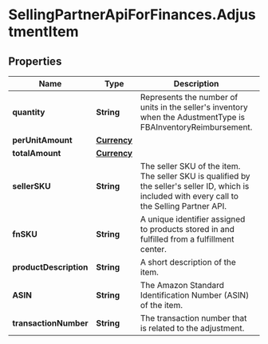 # SellingPartnerApiForFinances.AdjustmentItem

## Properties

Name | Type | Description | Notes
------------ | ------------- | ------------- | -------------
**quantity** | **String** | Represents the number of units in the seller&#39;s inventory when the AdustmentType is FBAInventoryReimbursement. | [optional] 
**perUnitAmount** | [**Currency**](Currency.md) |  | [optional] 
**totalAmount** | [**Currency**](Currency.md) |  | [optional] 
**sellerSKU** | **String** | The seller SKU of the item. The seller SKU is qualified by the seller&#39;s seller ID, which is included with every call to the Selling Partner API. | [optional] 
**fnSKU** | **String** | A unique identifier assigned to products stored in and fulfilled from a fulfillment center. | [optional] 
**productDescription** | **String** | A short description of the item. | [optional] 
**ASIN** | **String** | The Amazon Standard Identification Number (ASIN) of the item. | [optional] 
**transactionNumber** | **String** | The transaction number that is related to the adjustment. | [optional] 


